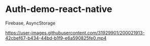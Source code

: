 # Auth-demo-react-native
Firebase, AsyncStorage


https://user-images.githubusercontent.com/31929901/200021913-42cbef67-b434-44bd-b1f9-e6a590825fe0.mp4

